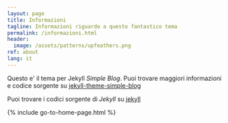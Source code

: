 ```yaml
---
layout: page
title: Informazioni
tagline: Informazioni riguardo a questo fantastico tema
permalink: /informazioni.html
header:
  image: /assets/patterns/upfeathers.png
ref: about
lang: it
---
```


Questo e' il tema per Jekyll _Simple Blog_. Puoi trovare maggiori informazioni e codice sorgente su [jekyll-theme-simple-blog](https://github.com/lorepirri/jekyll-theme-simple-blog)

Puoi trovare i codici sorgente di _Jekyll_ su [jekyll](https://github.com/jekyll/jekyll)

{% include go-to-home-page.html %}
